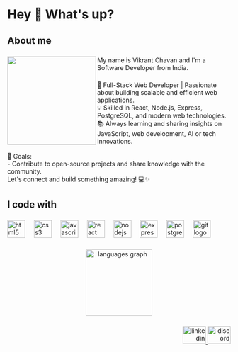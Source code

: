 <h1 align="left">Hey 👋 What's up?</h1>

###

<h2 align="left">About me</h2>

###

<img align="left" height="200" src="https://media.discordapp.net/attachments/1351945406652612629/1351945440412696606/a318fd3a21471865f19764529553bdf6.jpg?ex=67dc38ce&is=67dae74e&hm=3a7dc5318f3e54223f00a78b562971b32c2103b66fdc2d40d63ac96b59b5fe5e&=&format=webp"  />

###

<p align="left">My name is Vikrant Chavan and I'm a Software Developer from India.</p>

###

<p align="left">🚀 Full-Stack Web Developer | Passionate about building scalable and efficient web applications.<br>💡 Skilled in React, Node.js, Express, PostgreSQL, and modern web technologies.<br>📚 Always learning and sharing insights on JavaScript, web development, AI or tech innovations.<br><br>🎯 Goals:<br>- Contribute to open-source projects and share knowledge with the community.<br>Let's connect and build something amazing! 💻✨</p>

###

<h2 align="left">I code with</h2>

###

<div align="left">
  <img src="https://cdn.jsdelivr.net/gh/devicons/devicon/icons/html5/html5-original.svg" height="40" alt="html5 logo"  />
  <img width="12" />
  <img src="https://cdn.jsdelivr.net/gh/devicons/devicon/icons/css3/css3-original.svg" height="40" alt="css3 logo"  />
  <img width="12" />
  <img src="https://cdn.jsdelivr.net/gh/devicons/devicon/icons/javascript/javascript-original.svg" height="40" alt="javascript logo"  />
  <img width="12" />
  <img src="https://cdn.jsdelivr.net/gh/devicons/devicon/icons/react/react-original.svg" height="40" alt="react logo"  />
  <img width="12" />
  <img src="https://cdn.jsdelivr.net/gh/devicons/devicon/icons/nodejs/nodejs-original.svg" height="40" alt="nodejs logo"  />
  <img width="12" />
  <img src="https://cdn.jsdelivr.net/gh/devicons/devicon/icons/express/express-original.svg" height="40" alt="express logo"  />
  <img width="12" />
  <img src="https://cdn.jsdelivr.net/gh/devicons/devicon/icons/postgresql/postgresql-original.svg" height="40" alt="postgresql logo"  />
  <img width="12" />
  <img src="https://cdn.jsdelivr.net/gh/devicons/devicon/icons/git/git-original.svg" height="40" alt="git logo"  />
</div>

###

<div align="center">
  <img src="https://github-readme-stats.vercel.app/api/top-langs?username=vikrantchavan9&locale=en&hide_title=false&layout=compact&card_width=320&langs_count=5&theme=dracula&hide_border=false&order=2" height="150" alt="languages graph"  />
</div>

###

<div align="right">
  <a href="https://www.linkedin.com/in/vikrantchavan9/" target="_blank">
    <img src="https://raw.githubusercontent.com/maurodesouza/profile-readme-generator/master/src/assets/icons/social/linkedin/default.svg" width="52" height="40" alt="linkedin logo"  />
  </a>
  <a href="https://discordapp.com/users/1116234431351509042" target="_blank">
    <img src="https://raw.githubusercontent.com/maurodesouza/profile-readme-generator/master/src/assets/icons/social/discord/default.svg" width="52" height="40" alt="discord logo"  />
  </a>
</div>

###
